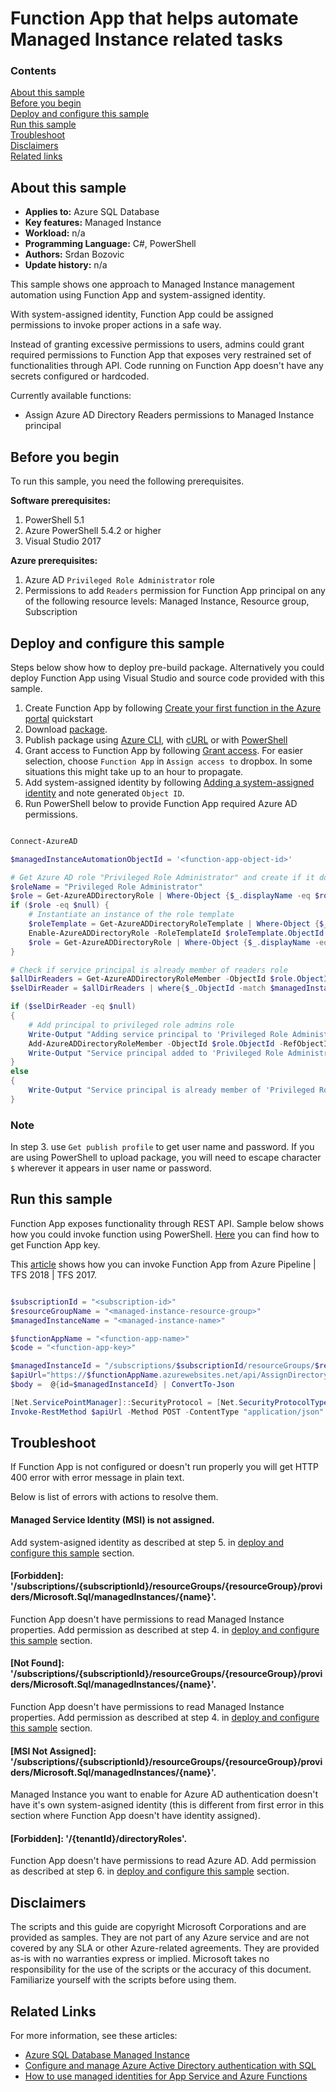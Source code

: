 # Function App that helps automate Managed Instance related tasks

### Contents

[About this sample](#about-this-sample)<br/>
[Before you begin](#before-you-begin)<br/>
[Deploy and configure this sample](#deploy-configure-this-sample)<br/>
[Run this sample](#run-this-sample)<br/>
[Troubleshoot](#troubleshoot)<br/>
[Disclaimers](#disclaimers)<br/>
[Related links](#related-links)<br/>

<a name=about-this-sample></a>

## About this sample

- **Applies to:** Azure SQL Database
- **Key features:**  Managed Instance
- **Workload:** n/a
- **Programming Language:** C#, PowerShell
- **Authors:** Srdan Bozovic
- **Update history:** n/a

This sample shows one approach to Managed Instance management automation using Function App and system-assigned identity.

With system-assigned identity, Function App could be assigned permissions to invoke proper actions in a safe way. 

Instead of granting excessive permissions to users, admins could grant required permissions to Function App that exposes very restrained set of functionalities through API. Code running on Function App doesn't have any secrets configured or hardcoded. 

Currently available functions:
- Assign Azure AD Directory Readers permissions to Managed Instance principal

<a name=before-you-begin></a>

## Before you begin

To run this sample, you need the following prerequisites.

**Software prerequisites:**

1. PowerShell 5.1
2. Azure PowerShell 5.4.2 or higher
3. Visual Studio 2017

**Azure prerequisites:**

1. Azure AD `Privileged Role Administrator` role
2. Permissions to add `Readers` permission for Function App principal on any of the following resource levels: Managed Instance, Resource group, Subscription

<a name=deploy-configure-this-sample></a>

## Deploy and configure this sample

Steps below show how to deploy pre-build package. Alternatively you could deploy Function App using Visual Studio and source code provided with this sample.

1. Create Function App by following [Create your first function in the Azure portal](https://docs.microsoft.com/en-us/azure/azure-functions/functions-create-first-azure-function) quickstart
2. Download [package](./zip-deploy/ManagedInstanceAutomationDemo.zip?raw=true).
3. Publish package using [Azure CLI](https://docs.microsoft.com/en-us/azure/azure-functions/deployment-zip-push#cli), with [cURL](https://docs.microsoft.com/en-us/azure/azure-functions/deployment-zip-push#with-curl) or with [PowerShell](https://docs.microsoft.com/en-us/azure/azure-functions/deployment-zip-push#with-powershell)
4. Grant access to Function App by following [Grant access](https://docs.microsoft.com/en-us/azure/role-based-access-control/quickstart-assign-role-user-portal#grant-access). For easier selection, choose `Function App` in `Assign access to` dropbox. In some situations this might take up to an hour to propagate.
5. Add system-assigned identity by following [Adding a system-assigned identity](https://docs.microsoft.com/en-us/azure/app-service/overview-managed-identity?toc=%2fazure%2fazure-functions%2ftoc.json#adding-a-system-assigned-identity) and note generated `Object ID`.
6. Run PowerShell below to provide Function App required Azure AD permissions.

```powershell

Connect-AzureAD

$managedInstanceAutomationObjectId = '<function-app-object-id>'

# Get Azure AD role "Privileged Role Administrator" and create if it doesn't exist
$roleName = "Privileged Role Administrator"
$role = Get-AzureADDirectoryRole | Where-Object {$_.displayName -eq $roleName}
if ($role -eq $null) {
    # Instantiate an instance of the role template
    $roleTemplate = Get-AzureADDirectoryRoleTemplate | Where-Object {$_.displayName -eq $roleName}
    Enable-AzureADDirectoryRole -RoleTemplateId $roleTemplate.ObjectId
    $role = Get-AzureADDirectoryRole | Where-Object {$_.displayName -eq $roleName}
}

# Check if service principal is already member of readers role
$allDirReaders = Get-AzureADDirectoryRoleMember -ObjectId $role.ObjectId
$selDirReader = $allDirReaders | where{$_.ObjectId -match $managedInstanceAutomationObjectId}

if ($selDirReader -eq $null)
{
    # Add principal to privileged role admins role
    Write-Output "Adding service principal to 'Privileged Role Administrator' role..."
    Add-AzureADDirectoryRoleMember -ObjectId $role.ObjectId -RefObjectId $managedInstanceAutomationObjectId
    Write-Output "Service principal added to 'Privileged Role Administrator' role'."
}
else
{
    Write-Output "Service principal is already member of 'Privileged Role Administrator' role'."
}

```

### Note 

In step 3. use `Get publish profile` to get user name and password. If you are using PowerShell to upload package, you will need to escape character `$` wherever it appears in user name or password.

<a name=run-this-sample></a>

## Run this sample

Function App exposes functionality through REST API. Sample below shows how you could invoke function using PowerShell. [Here](https://docs.microsoft.com/en-us/azure/azure-functions/functions-create-first-azure-function#test-the-function) you can find how to get Function App key.

This [article](https://docs.microsoft.com/en-us/azure/devops/pipelines/tasks/utility/azure-function?view=azdevops) shows how you can invoke Function App from Azure Pipeline | TFS 2018 | TFS 2017.

```powershell

$subscriptionId = "<subscription-id>"
$resourceGroupName = "<managed-instance-resource-group>"
$managedInstanceName = "<managed-instance-name>"

$functionAppName = "<function-app-name>"
$code = "<function-app-key>"

$managedInstanceId = "/subscriptions/$subscriptionId/resourceGroups/$resourceGroupName/providers/Microsoft.Sql/managedInstances/$managedInstanceName"
$apiUrl="https://$functionAppName.azurewebsites.net/api/AssignDirectoryReadersRoleFunction?code=$code"
$body =  @{id=$managedInstanceId} | ConvertTo-Json

[Net.ServicePointManager]::SecurityProtocol = [Net.SecurityProtocolType]::Tls12
Invoke-RestMethod $apiUrl -Method POST -ContentType "application/json" -Body $body

```

<a name=troubleshoot></a>

## Troubleshoot

If Function App is not configured or doesn't run properly you will get HTTP 400 error with error message in plain text.

Below is list of errors with actions to resolve them.

#### Managed Service Identity (MSI) is not assigned.

Add system-asigned identity as described at step 5. in [deploy and configure this sample](#deploy-configure-this-sample) section.

#### [Forbidden]: '/subscriptions/{subscriptionId}/resourceGroups/{resourceGroup}/providers/Microsoft.Sql/managedInstances/{name}'.

Function App doesn't have permissions to read Managed Instance properties. Add permission as described at step 4. in [deploy and configure this sample](#deploy-configure-this-sample) section.

#### [Not Found]: '/subscriptions/{subscriptionId}/resourceGroups/{resourceGroup}/providers/Microsoft.Sql/managedInstances/{name}'.

Function App doesn't have permissions to read Managed Instance properties. Add permission as described at step 4. in [deploy and configure this sample](#deploy-configure-this-sample) section.

#### [MSI Not Assigned]: '/subscriptions/{subscriptionId}/resourceGroups/{resourceGroup}/providers/Microsoft.Sql/managedInstances/{name}'.

Managed Instance you want to enable for Azure AD authentication doesn't have it's own system-asigned identity (this is different from first error in this section where Function App doesn't have identity assigned). 

#### [Forbidden]: '/{tenantId}/directoryRoles'.

Function App doesn't have permissions to read Azure AD. Add permission as described at step 6. in [deploy and configure this sample](#deploy-configure-this-sample) section.

<a name=disclaimers></a>

## Disclaimers
The scripts and this guide are copyright Microsoft Corporations and are provided as samples. They are not part of any Azure service and are not covered by any SLA or other Azure-related agreements. They are provided as-is with no warranties express or implied. Microsoft takes no responsibility for the use of the scripts or the accuracy of this document. Familiarize yourself with the scripts before using them.

<a name=related-links></a>

## Related Links
<!-- Links to more articles. Remember to delete "en-us" from the link path. -->

For more information, see these articles:

- [Azure SQL Database Managed Instance](https://docs.microsoft.com/en-us/azure/sql-database/sql-database-managed-instance-index)
- [Configure and manage Azure Active Directory authentication with SQL](https://docs.microsoft.com/en-us/azure/sql-database/sql-database-aad-authentication-configure)
- [How to use managed identities for App Service and Azure Functions](https://docs.microsoft.com/en-us/azure/app-service/overview-managed-identity)